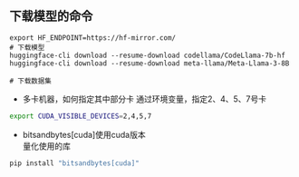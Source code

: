 ## 下载模型的命令
```
export HF_ENDPOINT=https://hf-mirror.com/
# 下载模型
huggingface-cli download --resume-download codellama/CodeLlama-7b-hf
huggingface-cli download --resume-download meta-llama/Meta-Llama-3-8B

# 下载数据集

```

* 多卡机器，如何指定其中部分卡
通过环境变量，指定2、4、5、7号卡

```bash
export CUDA_VISIBLE_DEVICES=2,4,5,7
```

* bitsandbytes[cuda]使用cuda版本    
量化使用的库

```bash
pip install "bitsandbytes[cuda]"
```
